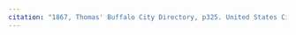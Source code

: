 ```yaml
---
citation: "1867, Thomas' Buffalo City Directory, p325. United States City and Business Directories, ca. 1749 - ca. 1990, database, familysearch.org." 
---
```


